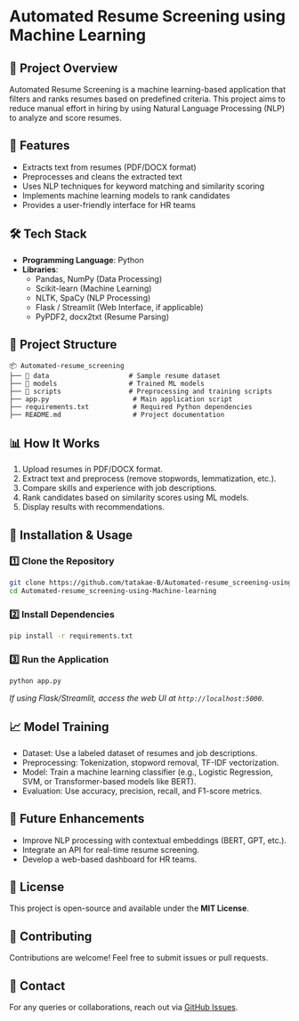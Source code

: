 # Automated Resume Screening using Machine Learning

## 📌 Project Overview
Automated Resume Screening is a machine learning-based application that filters and ranks resumes based on predefined criteria. This project aims to reduce manual effort in hiring by using Natural Language Processing (NLP) to analyze and score resumes.

## 🚀 Features
- Extracts text from resumes (PDF/DOCX format)
- Preprocesses and cleans the extracted text
- Uses NLP techniques for keyword matching and similarity scoring
- Implements machine learning models to rank candidates
- Provides a user-friendly interface for HR teams

## 🛠️ Tech Stack
- **Programming Language**: Python
- **Libraries**: 
  - Pandas, NumPy (Data Processing)
  - Scikit-learn (Machine Learning)
  - NLTK, SpaCy (NLP Processing)
  - Flask / Streamlit (Web Interface, if applicable)
  - PyPDF2, docx2txt (Resume Parsing)

## 📂 Project Structure
```
📦 Automated-resume_screening
├── 📂 data                    # Sample resume dataset
├── 📂 models                  # Trained ML models
├── 📂 scripts                 # Preprocessing and training scripts
├── app.py                     # Main application script
├── requirements.txt           # Required Python dependencies
├── README.md                  # Project documentation
```

## 📊 How It Works
1. Upload resumes in PDF/DOCX format.
2. Extract text and preprocess (remove stopwords, lemmatization, etc.).
3. Compare skills and experience with job descriptions.
4. Rank candidates based on similarity scores using ML models.
5. Display results with recommendations.

## 🔧 Installation & Usage
### 1️⃣ Clone the Repository
```sh
git clone https://github.com/tatakae-B/Automated-resume_screening-using-Machine-learning.git
cd Automated-resume_screening-using-Machine-learning
```
### 2️⃣ Install Dependencies
```sh
pip install -r requirements.txt
```
### 3️⃣ Run the Application
```sh
python app.py
```
*If using Flask/Streamlit, access the web UI at `http://localhost:5000`.*

## 📈 Model Training
- Dataset: Use a labeled dataset of resumes and job descriptions.
- Preprocessing: Tokenization, stopword removal, TF-IDF vectorization.
- Model: Train a machine learning classifier (e.g., Logistic Regression, SVM, or Transformer-based models like BERT).
- Evaluation: Use accuracy, precision, recall, and F1-score metrics.

## 🎯 Future Enhancements
- Improve NLP processing with contextual embeddings (BERT, GPT, etc.).
- Integrate an API for real-time resume screening.
- Develop a web-based dashboard for HR teams.

## 📜 License
This project is open-source and available under the **MIT License**.

## 🤝 Contributing
Contributions are welcome! Feel free to submit issues or pull requests.

## 📧 Contact
For any queries or collaborations, reach out via [GitHub Issues](https://github.com/tatakae-B/Automated-resume_screening-using-Machine-learning/issues).
